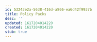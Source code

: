 ```yaml
---
id: 53243e2a-5638-416d-a866-ea6d42f9937b
title: Policy Packs
desc: ''
updated: 1617204014220
created: 1617204014220
stub: true
---
```


